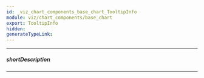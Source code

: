 ```yaml
---
id: _viz_chart_components_base_chart_TooltipInfo
module: viz/chart_components/base_chart
export: TooltipInfo
hidden: 
generateTypeLink: 
---
```

---
##### shortDescription
<!-- Description goes here -->

---
<!-- Description goes here -->